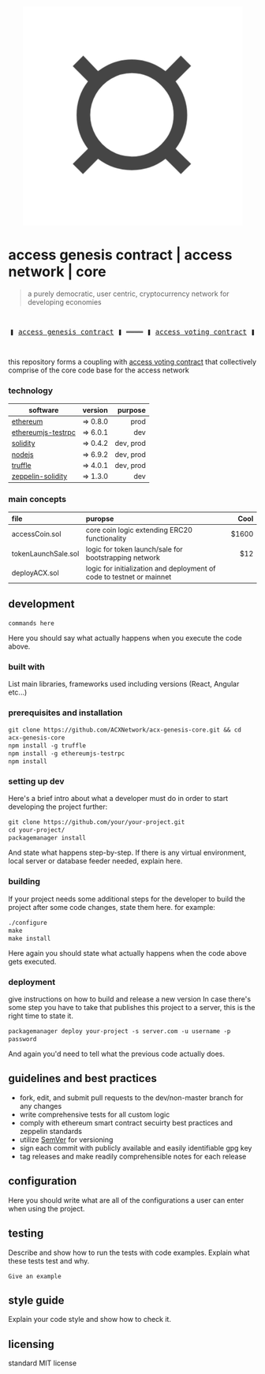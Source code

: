 <p align="center">
  <img width="445" height="445" src="manuscript/resources/images/logo.png">
</p>

# access genesis contract | access network | core 
> a purely democratic, user centric, cryptocurrency network for developing economies

<pre>
  <p align="center" style="bold">❚ <a href="https://github.com/ACXNetwork/acx-genesis-core">access genesis contract</a> ❚ ════ ❚ <a href="https://github.com/ACXNetwork/acx-voting-core">access voting contract</a> ❚</p>
</pre>
this repository forms a coupling with [access voting contract](https://github.com/ACXNetwork/acx-voting-core "access voting contract") that collectively comprise of the core code base for the access network


### technology
| software      | version       | purpose  |
| ------------- |:-------------:| -----:|
| [ethereum](https://github.com/ethereum "ethereum")    | => 0.8.0 | prod |
| [ethereumjs-testrpc](https://github.com/trufflesuite/truffle) |  => 6.0.1 | dev |
| [solidity](https://github.com/ethereum/solidity "solidity") | => 0.4.2 | dev, prod |
| [nodejs](https://github.com/nodejs "nodejs")    | => 6.9.2 | dev, prod |
| [truffle](https://github.com/trufflesuite/truffle "truffle")    | => 4.0.1    | dev, prod |
| [zeppelin-solidity](https://github.com/OpenZeppelin/zeppelin-solidity "zeppelin-solidity")    | =>  1.3.0    | dev |


### main concepts

| file        | puropse           | Cool  |
| :------------- |:-------------| -----:|
| accessCoin.sol      | core coin logic extending ERC20 functionality | $1600 |
| tokenLaunchSale.sol     | logic for token launch/sale for bootstrapping network     |   $12 |
| deployACX.sol | logic for initialization and deployment of code to testnet or mainnet | |


## development

```shell
commands here
```

Here you should say what actually happens when you execute the code above.
### built with
List main libraries, frameworks used including versions (React, Angular etc...)

### prerequisites and installation

```shell
git clone https://github.com/ACXNetwork/acx-genesis-core.git && cd acx-genesis-core
npm install -g truffle
npm install -g ethereumjs-testrpc
npm install 

```

### setting up dev

Here's a brief intro about what a developer must do in order to start developing
the project further:

```shell
git clone https://github.com/your/your-project.git
cd your-project/
packagemanager install
```

And state what happens step-by-step. If there is any virtual environment, local server or database feeder needed, explain here.

### building

If your project needs some additional steps for the developer to build the
project after some code changes, state them here. for example:

```shell
./configure
make
make install
```

Here again you should state what actually happens when the code above gets
executed.

### deployment
give instructions on how to build and release a new version
In case there's some step you have to take that publishes this project to a
server, this is the right time to state it.

```shell
packagemanager deploy your-project -s server.com -u username -p password
```

And again you'd need to tell what the previous code actually does.

## guidelines and best practices

- fork, edit, and submit pull requests to the dev/non-master branch for any changes
- write comprehensive tests for all custom logic
- comply with ethereum smart contract secuirty best practices and zeppelin standards
- utilize [SemVer](http://semver.org/) for versioning
- sign each commit with publicly available and easily identifiable gpg key
- tag releases and make readily comprehensible notes for each release


## configuration

Here you should write what are all of the configurations a user can enter when
using the project.

## testing

Describe and show how to run the tests with code examples.
Explain what these tests test and why.

```shell
Give an example
```

## style guide

Explain your code style and show how to check it.

## licensing

standard MIT license
